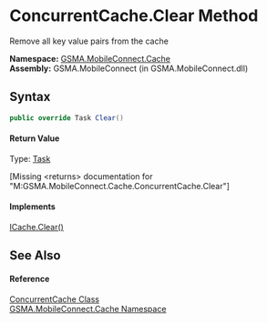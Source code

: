 ConcurrentCache.Clear Method
============================
Remove all key value pairs from the cache

**Namespace:** [GSMA.MobileConnect.Cache][1]  
**Assembly:** GSMA.MobileConnect (in GSMA.MobileConnect.dll)

Syntax
------

```csharp
public override Task Clear()
```

#### Return Value
Type: [Task][2]  

[Missing &lt;returns> documentation for "M:GSMA.MobileConnect.Cache.ConcurrentCache.Clear"]

#### Implements
[ICache.Clear()][3]  


See Also
--------

#### Reference
[ConcurrentCache Class][4]  
[GSMA.MobileConnect.Cache Namespace][1]  

[1]: ../README.md
[2]: http://msdn.microsoft.com/en-us/library/dd235678
[3]: ../ICache/Clear.md
[4]: README.md
[5]: ../../_icons/Help.png